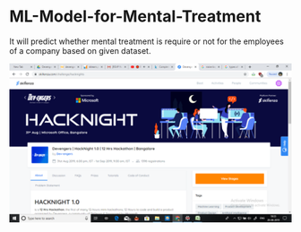 # ML-Model-for-Mental-Treatment
It will predict whether mental treatment is require or not for the employees of a company based on given dataset. 

![Hackathon-1.0 Image](https://github.com/MR-P17/ML-Model-for-Mental-Treatment/blob/master/hackathon.png)
